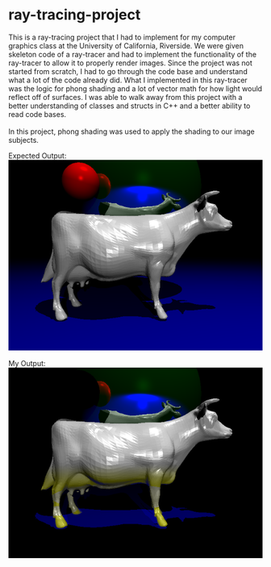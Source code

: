 # ray-tracing-project
This is a ray-tracing project that I had to implement for my computer graphics class at the University of California, Riverside. We were given skeleton code of a ray-tracer and had to implement the functionality of the ray-tracer to allow it to properly render images. Since the project was not started from scratch, I had to go through the code base and understand what a lot of the code already did. What I implemented in this ray-tracer was the logic for phong shading and a lot of vector math for how light would reflect off of surfaces. I was able to walk away from this project with a better understanding of classes and structs in C++ and a better ability to read code bases.
<br>
<br>
In this project, phong shading was used to apply the shading to our image subjects.



Expected Output:
<br>
<img src="file.png" width=550>

My Output:
<br>
<img src="diff.png" width=550>
